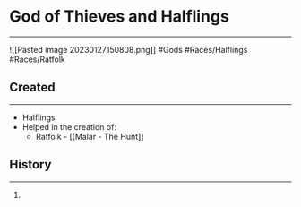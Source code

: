 # God of Thieves and Halflings
---
![[Pasted image 20230127150808.png]]
#Gods #Races/Halflings #Races/Ratfolk
## Created
---
- Halflings  
- Helped in the creation of:
	- Ratfolk - [[Malar - The Hunt]]

## History
---
1. 